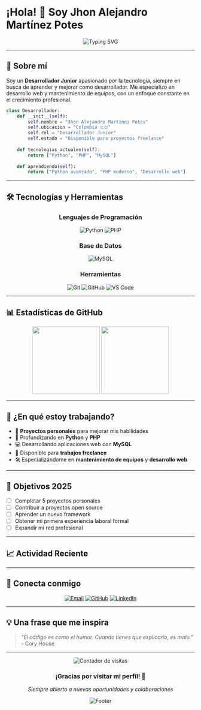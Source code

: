 # ¡Hola! 👋 Soy Jhon Alejandro Martínez Potes

<div align="center">
  <img src="https://readme-typing-svg.herokuapp.com?font=Fira+Code&size=22&duration=3000&pause=1000&color=00D9FF&center=true&vCenter=true&width=435&lines=Desarrollador+Junior;Desde+Colombia+🇨🇴;Siempre+aprendiendo+🚀" alt="Typing SVG" />
</div>

---

## 🚀 Sobre mí

Soy un **Desarrollador Junior** apasionado por la tecnología, siempre en busca de aprender y mejorar como desarrollador. Me especializo en desarrollo web y mantenimiento de equipos, con un enfoque constante en el crecimiento profesional.

```python
class Desarrollador:
    def __init__(self):
        self.nombre = "Jhon Alejandro Martínez Potes"
        self.ubicacion = "Colombia 🇨🇴"
        self.rol = "Desarrollador Junior"
        self.estado = "Disponible para proyectos freelance"
        
    def tecnologias_actuales(self):
        return ["Python", "PHP", "MySQL"]
        
    def aprendiendo(self):
        return ["Python avanzado", "PHP moderno", "Desarrollo web"]
```

---

## 🛠️ Tecnologías y Herramientas

<div align="center">

### Lenguajes de Programación
![Python](https://img.shields.io/badge/Python-3776AB?style=for-the-badge&logo=python&logoColor=white)
![PHP](https://img.shields.io/badge/PHP-777BB4?style=for-the-badge&logo=php&logoColor=white)

### Base de Datos
![MySQL](https://img.shields.io/badge/MySQL-4479A1?style=for-the-badge&logo=mysql&logoColor=white)

### Herramientas
![Git](https://img.shields.io/badge/Git-F05032?style=for-the-badge&logo=git&logoColor=white)
![GitHub](https://img.shields.io/badge/GitHub-181717?style=for-the-badge&logo=github&logoColor=white)
![VS Code](https://img.shields.io/badge/VS_Code-007ACC?style=for-the-badge&logo=visual-studio-code&logoColor=white)

</div>

---

## 📊 Estadísticas de GitHub

<div align="center">
  <img height="180em" src="https://github-readme-stats.vercel.app/api?username=04jandro&show_icons=true&theme=tokyonight&include_all_commits=true&count_private=true"/>
  <img height="180em" src="https://github-readme-stats.vercel.app/api/top-langs/?username=04jandro&layout=compact&langs_count=7&theme=tokyonight"/>
</div>

---

## 💼 ¿En qué estoy trabajando?

- 🔧 **Proyectos personales** para mejorar mis habilidades
- 🌱 Profundizando en **Python** y **PHP**
- 💻 Desarrollando aplicaciones web con **MySQL**
- 🤝 Disponible para **trabajos freelance**
- 🛠️ Especializándome en **mantenimiento de equipos** y **desarrollo web**

---

## 🎯 Objetivos 2025

- [ ] Completar 5 proyectos personales
- [ ] Contribuir a proyectos open source
- [ ] Aprender un nuevo framework
- [ ] Obtener mi primera experiencia laboral formal
- [ ] Expandir mi red profesional

---

## 📈 Actividad Reciente

<!--START_SECTION:activity-->
<!--END_SECTION:activity-->

---

## 🤝 Conecta conmigo

<div align="center">

[![Email](https://img.shields.io/badge/Email-D14836?style=for-the-badge&logo=gmail&logoColor=white)](mailto:Jhonmartinez07@hotmail.com)
[![GitHub](https://img.shields.io/badge/GitHub-181717?style=for-the-badge&logo=github&logoColor=white)](https://github.com/04jandro)
[![LinkedIn](https://img.shields.io/badge/LinkedIn-0A66C2?style=for-the-badge&logo=linkedin&logoColor=white)](https://linkedin.com/in/jhon-alejandro-martinez)

</div>

---

## 💡 Una frase que me inspira

> *"El código es como el humor. Cuando tienes que explicarlo, es malo."* - Cory House

---

<div align="center">
  <img src="https://komarev.com/ghpvc/?username=04jandro&label=Visitas%20al%20perfil&color=0e75b6&style=flat" alt="Contador de visitas" />
  
  ### ¡Gracias por visitar mi perfil! 🚀
  *Siempre abierto a nuevas oportunidades y colaboraciones*
  
  ![Footer](https://capsule-render.vercel.app/api?type=waving&color=gradient&height=100&section=footer)
</div>
